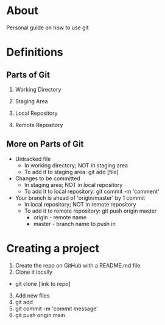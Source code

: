 
# About

Personal guide on how to use git

  

# Definitions

## Parts of Git

1. Working Directory

2. Staging Area

3. Local Repository

4. Remote Repository

  

## More on Parts of Git

- Untracked file
	- In working directory; NOT in staging area
	- To add it to staging area: git add [file]
- Changes to be committed
	- In staging area; NOT in local repository
	- To add it to local repository: git commit -m 'comment'
- Your branch is ahead of 'origin/master' by 1 commit
	- In local repository; NOT in remote repository
	- To add it to remote repository: git push origin master
		- origin - remote name
		- master - branch name to push in  

# Creating a project

1. Create the repo on GitHub with a README.md file
2. Clone it locally
- git clone [link to repo]
3. Add new files
4. git add
5. git commit -m 'commit message'
6. git push origin main
